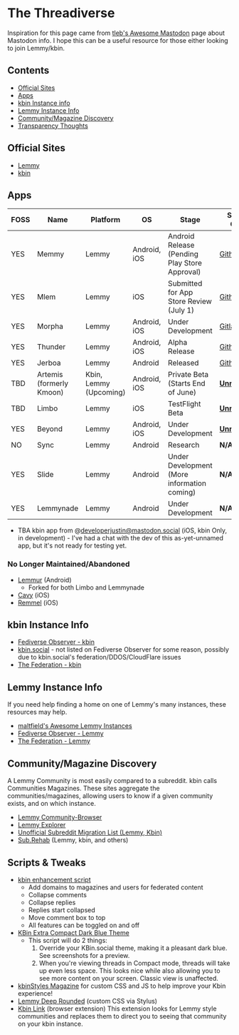 # The Threadiverse
Inspiration for this page came from [tleb's Awesome Mastodon](https://github.com/tleb/awesome-mastodon) page about Mastodon info. I hope this can be a useful resource for those either looking to join Lemmy/kbin.

## Contents
- [Official Sites](#official-sites)
- [Apps](#Apps)
- [kbin Instance info](#kbin-instance-info)
- [Lemmy Instance Info](#Lemmy-Instance-Info)
- [Community/Magazine Discovery](#CommunityMagazine-Discovery)
- [Transparency Thoughts](#Transparency-Thoughts)

## Official Sites
- [Lemmy](https://join-lemmy.org/)
- [kbin](https://kbin.pub/en)

## Apps


| FOSS | Name | Platform | OS | Stage | Source Code | Info |
| ------- |------------------|------------------------------|-------------|-------------------| -----------------------|------------------------------------------------------------------|
| YES | Memmy | Lemmy | Android, iOS | Android Release (Pending Play Store Approval) | [Github](https://github.com/gkasdorf/memmy) | [memmy@lemmy.ml](https://kbin.social/m/memmy@lemmy.ml) |
| YES | Mlem | Lemmy | iOS | Submitted for App Store Review (July 1) | [Github](https://github.com/buresdv/Mlem) | [mlemapp@lemmy.ml](https://kbin.social/m/mlemapp@lemmy.ml) |
| YES | Morpha | Lemmy | Android, iOS | Under Development | [Gitlab](https://gitlab.com/spersinger/morpha) | [morpha@vlemmy.net](https://kbin.social/m/morpha@vlemmy.net) |
| YES | Thunder | Lemmy | Android, iOS | Alpha Release | [Github](https://github.com/hjiangsu/thunder) | [thunder_app@lemmy.world](https://kbin.social/m/thunder_app@lemmy.world) |
| YES | Jerboa | Lemmy | Android | Released | [Github](https://github.com/dessalines/jerboa) | [jerboa@lemmy.ml](https://kbin.social/m/jerboa@lemmy.ml) |
| TBD | Artemis (formerly Kmoon) | Kbin, Lemmy (Upcoming) | Android, iOS | Private Beta (Starts End of June) | [**Unreleased**](https://tech.lgbt/@hariette/110545151572492176) | [ArtemisApp@kbin.social](https://kbin.social/m/ArtemisApp) |
| TBD | Limbo | Lemmy | iOS | TestFlight Beta | [**Unreleased**](https://testflight.apple.com/join/e6ZEbxuR) | [limbo@lemmy.world](https://kbin.social/m/limbo@lemmy.world) |
| YES | Beyond | Lemmy | Android, iOS | Under Development | [**Unreleased**](https://brunofinger.notion.site/brunofinger/Beyond-45cabaae7f724cd5ad2b77d902e9a97e) | [original Beehaw post](https://beehaw.org/post/647773) |
| NO | Sync | Lemmy | Android | Research | **N/A** | [syncforlemmy@lemmy.world](https://kbin.social/m/syncforlemmy@lemmy.world) |
| YES | Slide | Lemmy | Android | Under Development (More information coming) | **N/A** | [original Lemmy post](https://lemmy.world/post/379068) |
| YES | Lemmynade | Lemmy | Android | Under Development | **N/A** | [original Lemmy post](https://kbin.social/m/android@lemmy.world/t/66673/I-ve-resurrected-lemmur-a-beautiful-flutter-app-Coming-soon-to) |

- TBA kbin app from @developerjustin@mastodon.social (iOS, kbin Only, in development) - I've had a chat with the dev of this as-yet-unnamed app, but it's not ready for testing yet.

### No Longer Maintained/Abandoned
- [Lemmur](https://github.com/LemmurOrg/lemmur) (Android)
	- Forked for both Limbo and Lemmynade
- [Cavy](https://github.com/avery-pierce/Cavy) (iOS)
- [Remmel](https://github.com/uuttff8/Remmel) (iOS)

## kbin Instance Info
- [Fediverse Observer - kbin](https://kbin.fediverse.observer/list)
- [kbin.social](https://kbin.social/) - not listed on Fediverse Observer for some reason, possibly due to kbin.social's federation/DDOS/CloudFlare issues
- [The Federation - kbin](https://the-federation.info/platform/184)

## Lemmy Instance Info
If you need help finding a home on one of Lemmy's many instances, these resources may help.
- [maltfield's Awesome Lemmy Instances](https://github.com/maltfield/awesome-lemmy-instances)
- [Fediverse Observer - Lemmy](https://lemmy.fediverse.observer/list)
- [The Federation - Lemmy](https://the-federation.info/platform/73)

## Community/Magazine Discovery
A Lemmy Community is most easily compared to a subreddit. kbin calls Communities Magazines. These sites aggregate the communities/magazines, allowing users to know if a given community exists, and on which instance.
- [Lemmy Community-Browser](https://browse.feddit.de/)
- [Lemmy Explorer](https://lemmyverse.net/)
- [Unofficial Subreddit Migration List (Lemmy, Kbin)](https://www.quippd.com/writing/2023/06/15/unofficial-subreddit-migration-list-lemmy-kbin-etc.html)
- [Sub.Rehab](https://sub.rehab/) (Lemmy, kbin, and others)

## Scripts & Tweaks
- [kbin enhancement script](https://greasyfork.org/en/scripts/468612-kbin-enhancement-script)
	- Add domains to magazines and users for federated content
	- Collapse comments
	- Collapse replies
	- Replies start collapsed
	- Move comment box to top
	- All features can be toggled on and off
- [KBin Extra Compact Dark Blue Theme](https://greasyfork.org/en/scripts/468706-kbin-extra-compact-dark-blue-theme)
	- This script will do 2 things:
		1. Override your KBin.social theme, making it a pleasant dark blue. See screenshots for a preview.
		2. When you're viewing threads in Compact mode, threads will take up even less space. This looks nice while also allowing you to see more content on your screen. Classic view is unaffected.
- [kbinStyles Magazine](https://kbin.social/m/kbinStyles) for custom CSS and JS to help improve your Kbin experience!
- [Lemmy Deep Rounded](https://userstyles.world/style/10401/lemmy-deep-rounded) (custom CSS via Stylus)
- [Kbin Link](https://github.com/daniel-lxs/kbin-link) (browser extension) This extension looks for Lemmy style communities and replaces them to direct you to seeing that community on your kbin instance.
